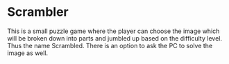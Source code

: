 # Scrambler

This is a small puzzle game where the player can choose the image which will be broken down into parts and jumbled up based on the difficulty level. Thus the name Scrambled. There is an option to ask the PC to solve the image as well.
